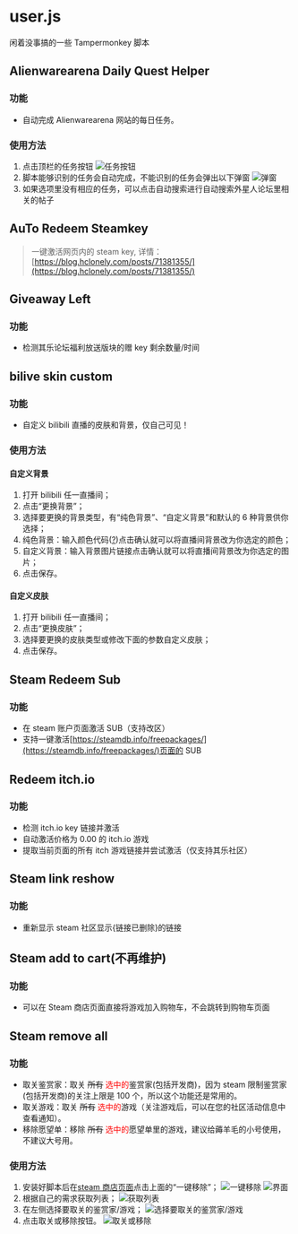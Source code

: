 # user.js

闲着没事搞的一些 Tampermonkey 脚本

## Alienwarearena Daily Quest Helper

### 功能

- 自动完成 Alienwarearena 网站的每日任务。

### 使用方法

1. 点击顶栏的任务按钮
![任务按钮](https://cdn.jsdelivr.net/gh/HCLonely/user.js@latest/images/2020-05-29-133701.png)
2. 脚本能够识别的任务会自动完成，不能识别的任务会弹出以下弹窗
![弹窗](https://cdn.jsdelivr.net/gh/HCLonely/user.js@latest/images/2020-05-29-135438.png)
3. 如果选项里没有相应的任务，可以点击自动搜索进行自动搜索外星人论坛里相关的帖子

## AuTo Redeem Steamkey

> 一键激活网页内的 steam key, 详情：[https://blog.hclonely.com/posts/71381355/](https://blog.hclonely.com/posts/71381355/)

## Giveaway Left

### 功能

- 检测其乐论坛福利放送版块的赠 key 剩余数量/时间

## bilive skin custom

### 功能

- 自定义 bilibili 直播的皮肤和背景，仅自己可见！

### 使用方法

#### 自定义背景

1. 打开 bilibili 任一直播间；
2. 点击“更换背景”；
3. 选择要更换的背景类型，有“纯色背景”、“自定义背景”和默认的 6 种背景供你选择；
4. 纯色背景：输入颜色代码([?](https://www.baidu.com/s?ie=UTF-8&amp;wd=%E9%A2%9C%E8%89%B2%E4%BB%A3%E7%A0%81))点击确认就可以将直播间背景改为你选定的颜色；
5. 自定义背景：输入背景图片链接点击确认就可以将直播间背景改为你选定的图片；
6. 点击保存。

#### 自定义皮肤

1. 打开 bilibili 任一直播间；
2. 点击“更换皮肤”；
3. 选择要更换的皮肤类型或修改下面的参数自定义皮肤；
4. 点击保存。

## Steam Redeem Sub

### 功能

- 在 steam 账户页面激活 SUB（支持改区）
- 支持一键激活[https://steamdb.info/freepackages/](https://steamdb.info/freepackages/)页面的 SUB

## Redeem itch.io

### 功能

- 检测 itch.io key 链接并激活
- 自动激活价格为 0.00 的 itch.io 游戏
- 提取当前页面的所有 itch 游戏链接并尝试激活（仅支持其乐社区）

## Steam link reshow

### 功能

- 重新显示 steam 社区显示{链接已删除}的链接

## Steam add to cart(不再维护)

### 功能

- 可以在 Steam 商店页面直接将游戏加入购物车，不会跳转到购物车页面

## Steam remove all

### 功能

- 取关鉴赏家：取关 <span style="text-decoration: line-through;">所有</span> <span style="color: red;">选中的</span>鉴赏家(包括开发商)，因为 steam 限制鉴赏家(包括开发商)的关注上限是 100 个，所以这个功能还是常用的。
- 取关游戏：取关 <span style="text-decoration: line-through;">所有</span> <span style="color: red;">选中的</span>游戏（关注游戏后，可以在您的社区活动信息中查看通知）。
- 移除愿望单：移除 <span style="text-decoration: line-through;">所有</span> <span style="color: red;">选中的</span>愿望单里的游戏，建议给薅羊毛的小号使用，不建议大号用。

### 使用方法

1. 安装好脚本后在[steam 商店页面](https://store.steampowered.com/)点击上面的“一键移除”；
![一键移除](https://cdn.jsdelivr.net/gh/HCLonely/images@latest/post/old/tvpFHL.webp)
![界面](https://cdn.jsdelivr.net/gh/HCLonely/images@latest/post/old/mRrC6v.webp)
2. 根据自己的需求获取列表；
![获取列表](https://cdn.jsdelivr.net/gh/HCLonely/images@latest/post/old/lFJhvp.webp)
3. 在左侧选择要取关的鉴赏家/游戏；
![选择要取关的鉴赏家/游戏](https://cdn.jsdelivr.net/gh/HCLonely/images@latest/post/old/Eu6I1a.webp)
4. 点击取关或移除按钮。
![取关或移除](https://cdn.jsdelivr.net/gh/HCLonely/images@latest/post/old/fVAOkv.webp)
